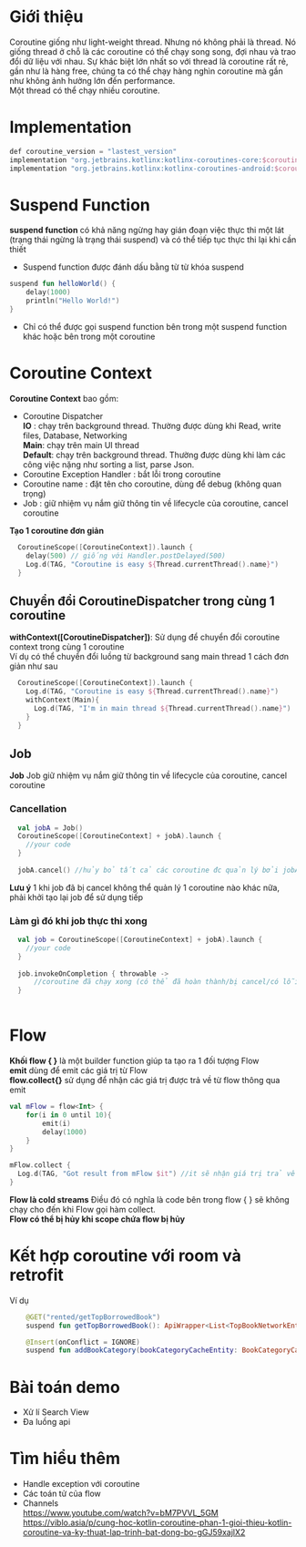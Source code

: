 # Giới thiệu

Coroutine giống như light-weight thread. Nhưng nó không phải là thread. Nó giống thread ở chỗ là các coroutine có thể chạy song song, đợi nhau và trao đổi dữ liệu với nhau. Sự khác biệt lớn nhất so với thread là coroutine rất rẻ, gần như là hàng free, chúng ta có thể chạy hàng nghìn coroutine mà gần như không ảnh hưởng lớn đến performance.<br>
Một thread có thể chạy nhiều coroutine.

# Implementation

```kotlin
def coroutine_version = "lastest_version"
implementation "org.jetbrains.kotlinx:kotlinx-coroutines-core:$coroutine_version"
implementation "org.jetbrains.kotlinx:kotlinx-coroutines-android:$coroutine_version"
```

# Suspend Function
__suspend function__ có khả năng ngừng hay gián đoạn việc thực thi một lát (trạng thái ngừng là trạng thái suspend) và có thể tiếp tục thực thi lại khi cần thiết<br>
* Suspend function được đánh dấu bằng từ từ khóa suspend
```kotlin
suspend fun helloWorld() {
    delay(1000)
    println("Hello World!")
}
```
* Chỉ có thể được gọi suspend function bên trong một suspend function khác hoặc bên trong một coroutine

# Coroutine Context
__Coroutine Context__ bao gồm:
* Coroutine Dispatcher<br>
__IO__ : chạy trên background thread. Thường được dùng khi Read, write files, Database, Networking<br>
__Main__: chạy trên main UI thread<br>
__Default__: chạy trên background thread. Thường được dùng khi làm các công việc nặng như sorting a list, parse Json.<br>
* Coroutine Exception Handler : bắt lỗi trong coroutine
* Coroutine name : đặt tên cho coroutine, dùng để debug (không quan trọng)
* Job : giữ nhiệm vụ nắm giữ thông tin về lifecycle của coroutine, cancel coroutine

__Tạo 1 coroutine đơn giản__
```kotlin
  CoroutineScope([CoroutineContext]).launch {
    delay(500) // giống với Handler.postDelayed(500)
    Log.d(TAG, "Coroutine is easy ${Thread.currentThread().name}")
  }
```

## Chuyển đổi CoroutineDispatcher trong cùng 1 coroutine
__withContext([CoroutineDispatcher])__: Sử dụng để chuyển đổi coroutine context trong cùng 1 coroutine<br>
Ví dụ có thể chuyển đổi luồng từ background sang main thread 1 cách đơn giản như sau
```kotlin
  CoroutineScope([CoroutineContext]).launch {
    Log.d(TAG, "Coroutine is easy ${Thread.currentThread().name}")
    withContext(Main){
      Log.d(TAG, "I'm in main thread ${Thread.currentThread().name}")
    }
  }
```

## Job 
__Job__ Job giữ nhiệm vụ nắm giữ thông tin về lifecycle của coroutine, cancel coroutine
### Cancellation
```kotlin
  val jobA = Job()
  CoroutineScope([CoroutineContext] + jobA).launch {
    //your code
  }
  
  jobA.cancel() //hủy bỏ tất cả các coroutine đc quản lý bởi jobA
```
__Lưu ý__ 1 khi job đã bị cancel không thể quản lý 1 coroutine nào khác nữa, phải khởi tạo lại job để sử dụng tiếp

### Làm gì đó khi job thực thi xong
```kotlin
  val job = CoroutineScope([CoroutineContext] + jobA).launch {
    //your code
  }
  
  job.invokeOnCompletion { throwable ->
      //coroutine đã chạy xong (có thể đã hoàn thành/bị cancel/có lỗi làm coroutine bị dừng)
  }
 
```

# Flow
__Khối flow { }__ là một builder function giúp ta tạo ra 1 đối tượng Flow<br>
__emit__ dùng để emit các giá trị từ Flow<br>
__flow.collect{}__ sử dụng để nhận các giá trị được trả về từ flow thông qua emit<br>
```kotlin
val mFlow = flow<Int> {
    for(i in 0 until 10){
        emit(i) 
        delay(1000)
    }
}

mFlow.collect {
  Log.d(TAG, "Got result from mFlow $it") //it sẽ nhận giá trị trả về là 0 -> 9
}
```
__Flow là cold streams__ Điều đó có nghĩa là code bên trong flow { } sẽ không chạy cho đến khi Flow gọi hàm collect.<br>
__Flow có thể bị hủy khi scope chứa flow bị hủy__<br>

# Kết hợp coroutine với room và retrofit
Ví dụ
```kotlin
    @GET("rented/getTopBorrowedBook")
    suspend fun getTopBorrowedBook(): ApiWrapper<List<TopBookNetworkEntity>>
```

```kotlin
    @Insert(onConflict = IGNORE)
    suspend fun addBookCategory(bookCategoryCacheEntity: BookCategoryCacheEntity)
```

# Bài toán demo
* Xử lí Search View
* Đa luồng api

# Tìm hiểu thêm
* Handle exception với coroutine
* Các toán tử của flow
* Channels
<br>https://www.youtube.com/watch?v=bM7PVVL_5GM
<br>https://viblo.asia/p/cung-hoc-kotlin-coroutine-phan-1-gioi-thieu-kotlin-coroutine-va-ky-thuat-lap-trinh-bat-dong-bo-gGJ59xajlX2
